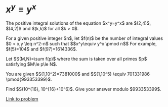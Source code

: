 # $x^y \equiv y^x$

<p>The positive integral solutions of the equation $x^y=y^x$ are $(2,4)$, $(4,2)$ and $(k,k)$ for all $k &gt; 0$.</p>

<p>For a given positive integer $n$, let $f(n)$ be the number of integral values $0 &lt; x,y \leq n^2-n$ such that
$$x^y\equiv y^x \pmod n$$
For example, $f(5)=104$ and $f(97)=1614336$.</p>

<p>Let $S(M,N)=\sum f(p)$ where the sum is taken over all primes $p$ satisfying $M\le p\le N$.</p>

<p>You are given $S(1,10^2)=7381000$ and $S(1,10^5) \equiv 701331986 \pmod{993353399}$.</p>

<p>Find $S(10^{16}, 10^{16}+10^6)$. Give your answer modulo $993353399$.</p>

[Link to problem](https://projecteuler.net/problem=801)

